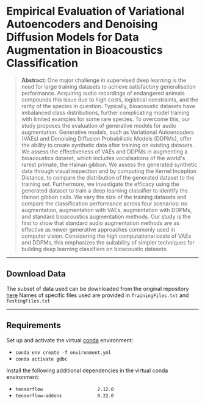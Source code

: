 # Empirical Evaluation of Variational Autoencoders and Denoising Diffusion Models for Data Augmentation in Bioacoustics Classification

>**Abstract:** One major challenge in supervised deep learning is the need for large training datasets to achieve satisfactory generalisation performance. Acquiring audio recordings of endangered animals compounds this issue due to high costs, logistical constraints, and the rarity of the species in question. Typically, bioacoustic datasets have imbalanced class distributions, further complicating model training with limited examples for some rare species. To overcome this, our study proposes the evaluation of generative models for audio augmentation. Generative models, such as Variational Autoencoders (VAEs) and Denoising Diffusion Probabilistic Models (DDPMs), offer the ability to create synthetic data after training on existing datasets. We assess the effectiveness of VAEs and DDPMs in augmenting a bioacoustics dataset, which includes vocalisations of the world's rarest primate, the Hainan gibbon. We assess the generated synthetic data through visual inspection and by computing the Kernel Inception Distance, to compare the distribution of the generated dataset to the training set. Furthermore, we investigate the efficacy using the generated dataset to train a deep learning classifier to identify the Hainan gibbon calls. We vary the size of the training datasets and compare the classification performance across four scenarios: no augmentation, augmentation with VAEs, augmentation with DDPMs, and standard bioacoustics augmentation methods. Our study is the first to show that standard audio augmentation methods are as effective as newer generative approaches commonly used in computer vision. Considering the high computational costs of VAEs and DDPMs, this emphasizes the suitability of simpler techniques for building deep learning classifiers on bioacoustic datasets.
----
## Download Data
The subset of data used can be downloaded from the original repository [here](https://zenodo.org/records/6328319)
Names of specific files used are provided in `TrainingFiles.txt` and `TestingFiles.txt` 

----
## Requirements
Set up and activate the virtual [conda](https://docs.anaconda.com/anaconda/install/index.html) environment: 
- `conda env create -f environment.yml`
- `conda activate gdbc`
  
Install the following additional dependencies in the virtual conda environment:
- `tensorflow                    2.12.0`
- `tensorflow-addons             0.22.0`


